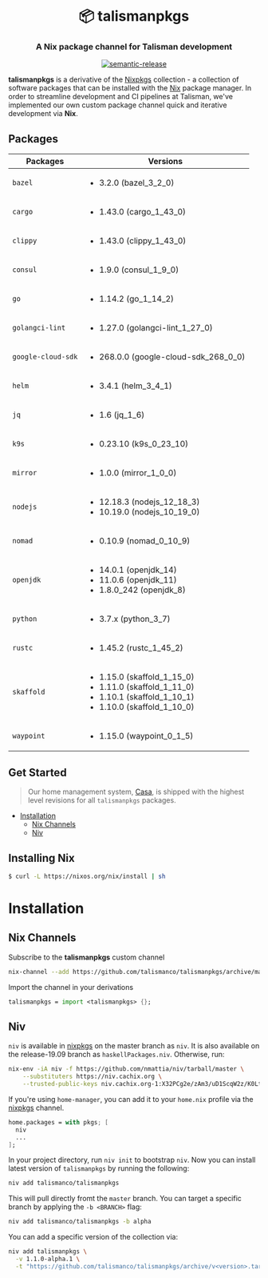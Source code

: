 <h1 align="center" style="border-bottom: none;">📦 talismanpkgs</h1>
<h3 align="center">A Nix package channel for Talisman development</h3>
<p align="center">
  <a href="#badge">
    <img alt="semantic-release" src="https://img.shields.io/badge/%20%20%F0%9F%93%A6%F0%9F%9A%80-semantic--release-e10079.svg">
  </a>
</p>

**talismanpkgs** is a derivative of the [Nixpkgs](https://github.com/nixos/nixpkgs) collection - a collection of software packages that can be installed with the [Nix](https://nixos.org/nix/) package manager. In order to streamline development and CI pipelines at Talisman, we've implemented our own custom package channel quick and iterative development via **Nix**.

## Packages

| Packages           | Versions                                                                                                                                      |
| ------------------ | --------------------------------------------------------------------------------------------------------------------------------------------- |
| `bazel`            | <ul><li>3.2.0 (bazel_3_2_0)</li></ul>                                                                                                         |
| `cargo`            | <ul><li>1.43.0 (cargo_1_43_0)</li></ul>                                                                                                      |
| `clippy`           | <ul><li>1.43.0 (clippy_1_43_0)</li></ul>                                                                                                      |
| `consul`           | <ul><li>1.9.0 (consul_1_9_0)</li></ul>                                                                                                       |
| `go`               | <ul><li>1.14.2 (go_1_14_2)</li></ul>                                                                                                          |
| `golangci-lint`    | <ul><li>1.27.0 (golangci-lint_1_27_0)</li></ul>                                                                                               |
| `google-cloud-sdk` | <ul><li>268.0.0 (google-cloud-sdk_268_0_0)</li></ul>                                                                                          |
| `helm`             | <ul><li>3.4.1 (helm_3_4_1)</li></ul>                                                                                                          |
| `jq`               | <ul><li>1.6 (jq_1_6)</li></ul>                                                                                                                |
| `k9s`              | <ul><li>0.23.10 (k9s_0_23_10)</li></ul>                                                                                                       |
| `mirror`           | <ul><li>1.0.0 (mirror_1_0_0)</li></ul>                                                                                                        |
| `nodejs`           | <ul><li>12.18.3 (nodejs_12_18_3)</li><li>10.19.0 (nodejs_10_19_0)</li></ul>                                                                   |
| `nomad`            | <ul><li>0.10.9 (nomad_0_10_9)</li></ul>                                                                                                       |
| `openjdk`          | <ul><li>14.0.1 (openjdk_14)</li><li>11.0.6 (openjdk_11)</li><li>1.8.0_242 (openjdk_8)</li></ul>                                               |
| `python`           | <ul><li>3.7.x (python_3_7)</li></ul>                                                                                                        |
| `rustc`            | <ul><li>1.45.2 (rustc_1_45_2)</li></ul>                                                                                                       |
| `skaffold`         | <ul><li>1.15.0 (skaffold_1_15_0)</li><li>1.11.0 (skaffold_1_11_0)</li><li>1.10.1 (skaffold_1_10_1)</li><li>1.10.0 (skaffold_1_10_0)</li></ul> |
| `waypoint`         | <ul><li>1.15.0 (waypoint_0_1_5)</li></ul>                                                                                                     |

## Get Started

> Our home management system, [Casa](https://github.com/talismanco/casa), is shipped with the highest level revisions for all `talismanpkgs` packages.

- [Installation](#installation)
  - [Nix Channels](#nix-channels)
  - [Niv](#niv)

## Installing Nix

```bash
$ curl -L https://nixos.org/nix/install | sh
```

# Installation

## Nix Channels

Subscribe to the **talismanpkgs** custom channel

```bash
nix-channel --add https://github.com/talismanco/talismanpkgs/archive/master.tar.gz talismanpkgs
```

Import the channel in your derivations

```nix
talismanpkgs = import <talismanpkgs> {};
```

## Niv

`niv` is available in [nixpkgs](https://github.com/NixOS/nixpkgs) on the master branch as `niv`. It is also available on the release-19.09 branch as `haskellPackages.niv`. Otherwise, run:

```bash
nix-env -iA niv -f https://github.com/nmattia/niv/tarball/master \
    --substituters https://niv.cachix.org \
    --trusted-public-keys niv.cachix.org-1:X32PCg2e/zAm3/uD1ScqW2z/K0LtDyNV7RdaxIuLgQM=
```

If you're using `home-manager`, you can add it to your `home.nix` profile via the [nixpkgs](https://github.com/NixOS/nixpkgs) channel.

```nix
home.packages = with pkgs; [
  niv
  ...
];
```

In your project directory, run `niv init` to bootstrap `niv`. Now you can install latest version of `talismanpkgs` by running the following:

```bash
niv add talismanco/talismanpkgs
```

This will pull directly fromt the `master` branch. You can target a specific branch by applying the `-b <BRANCH>` flag:

```bash
niv add talismanco/talismanpkgs -b alpha
```

You can add a specific version of the collection via:

```bash
niv add talismanpkgs \
  -v 1.1.0-alpha.1 \
  -t "https://github.com/talismanco/talismanpkgs/archive/v<version>.tar.gz"
```

